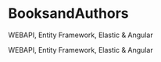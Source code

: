 # BooksandAuthors 
 WEBAPI, Entity Framework, Elastic & Angular

 WEBAPI, Entity Framework, Elastic & Angular
